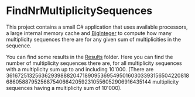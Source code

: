 # FindNrMultiplicitySequences

This project contains a small C# application that uses available processors, a large internal memory cache and [BigInteger](https://msdn.microsoft.com/en-us/library/system.numerics.biginteger(v=vs.100).aspx) to compute how many multiplicity sequences there are for any given sum of multiplicities in the sequence.

You can find some results in the [Results](https://github.com/PeterWaher/FindNrMultiplicitySequences/tree/master/Results) folder. Here you can find the number of multiplicity sequences there are, for all multiplicity sequences with a multiplicity sum up to and including 10'000. (There are 36167251325636293988820471890953695495016030339315650422081868605887952568754066420592310556052906916435144 multiplicity sequences having a multiplicity sum of 10'000).
